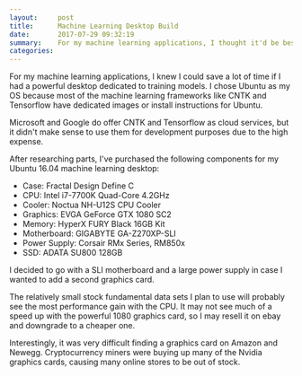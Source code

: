 ```yaml
---
layout:     post
title:      Machine Learning Desktop Build
date:       2017-07-29 09:32:19
summary:    For my machine learning applications, I thought it'd be best to have a dedicated desktop running Ubuntu.
categories: 
---
```


For my machine learning applications, I knew I could save a lot of time if I had a powerful desktop dedicated to training models.  I chose Ubuntu as my OS because most of the machine learning frameworks like CNTK and Tensorflow have dedicated images or install instructions for Ubuntu.

Microsoft and Google do offer CNTK and Tensorflow as cloud services, but it didn't make sense to use them for development purposes due to the high expense.

After researching parts, I've purchased the following components for my Ubuntu 16.04 machine learning desktop:

* Case: Fractal Design Define C
* CPU: Intel i7-7700K Quad-Core 4.2GHz
* Cooler: Noctua NH-U12S CPU Cooler
* Graphics: EVGA GeForce GTX 1080 SC2
* Memory: HyperX FURY Black 16GB Kit
* Motherboard: GIGABYTE GA-Z270XP-SLI
* Power Supply: Corsair RMx Series, RM850x
* SSD: ADATA SU800 128GB

I decided to go with a SLI motherboard and a large power supply in case I wanted to add a second graphics card.  

The relatively small stock fundamental data sets I plan to use will probably see the most performance gain with the CPU.  It may not see much of a speed up with the powerful 1080 graphics card, so I may resell it on ebay and downgrade to a cheaper one.

Interestingly, it was very difficult finding a graphics card on Amazon and Newegg.  Cryptocurrency miners were buying up many of the Nvidia graphics cards, causing many online stores to be out of stock.